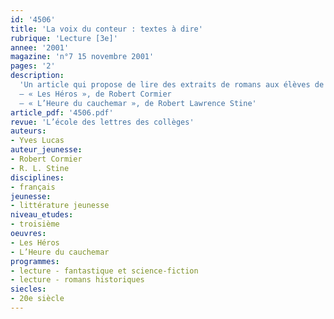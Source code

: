 ```yaml
---
id: '4506'
title: 'La voix du conteur : textes à dire'
rubrique: 'Lecture [3e]'
annee: '2001'
magazine: 'n°7 15 novembre 2001'
pages: '2'
description: 
  'Un article qui propose de lire des extraits de romans aux élèves de troisième.
  – « Les Héros », de Robert Cormier
  – « L’Heure du cauchemar », de Robert Lawrence Stine'
article_pdf: '4506.pdf'
revue: 'L’école des lettres des collèges'
auteurs:
- Yves Lucas
auteur_jeunesse:
- Robert Cormier
- R. L. Stine
disciplines:
- français
jeunesse:
- littérature jeunesse
niveau_etudes:
- troisième
oeuvres:
- Les Héros
- L’Heure du cauchemar
programmes:
- lecture - fantastique et science-fiction
- lecture - romans historiques
siecles:
- 20e siècle
---
```

